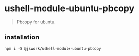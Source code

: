 # ushell-module-ubuntu-pbcopy
> Pbcopy for ubuntu.

## installation
```shell
npm i -S @jswork/ushell-module-ubuntu-pbcopy
```
